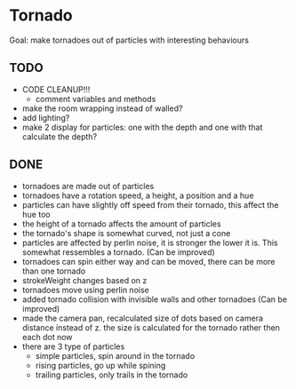 # Tornado

Goal: make tornadoes out of particles with interesting behaviours

## TODO

- CODE CLEANUP!!!
	+ comment variables and methods
- make the room wrapping instead of walled?
- add lighting?
- make 2 display for particles: one with the depth and one with that calculate the depth?

## DONE

- tornadoes are made out of particles
- tornadoes have a rotation speed, a height, a position and a hue
- particles can have slightly off speed from their tornado, this affect the hue too
- the height of a tornado affects the amount of particles
- the tornado's shape is somewhat curved, not just a cone
- particles are affected by perlin noise, it is stronger the lower it is. This somewhat ressembles a tornado. (Can be improved)
- tornadoes can spin either way and can be moved, there can be more than one tornado
- strokeWeight changes based on z
- tornadoes move using perlin noise
- added tornado collision with invisible walls and other tornadoes (Can be improved)
- made the camera pan, recalculated size of dots based on camera distance instead of z. the size is calculated for the tornado rather then each dot now
- there are 3 type of particles
	+ simple particles, spin around in the tornado
	+ rising particles, go up while spining
	+ trailing particles, only trails in the tornado
